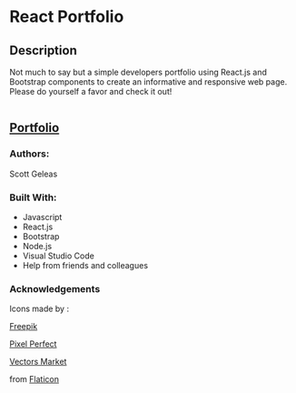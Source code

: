 # React Portfolio 

## Description

Not much to say but a simple developers portfolio using React.js and Bootstrap components to create an informative and responsive web page. Please do yourself a favor and check it out!

![]()

## [Portfolio](https://scottgeleas.github.io/React-Portfolio/)

 ### Authors:

 Scott Geleas

 ### Built With:

- Javascript
- React.js
- Bootstrap
- Node.js
- Visual Studio Code
- Help from friends and colleagues

### Acknowledgements

Icons made by : 

[Freepik](https://www.freepik.com)

[Pixel Perfect](https://www.flaticon.com/authors/pixel-perfect)

[Vectors Market](https://www.flaticon.com/authors/vectors-market)

from [Flaticon](https://www.flaticon.com/)
